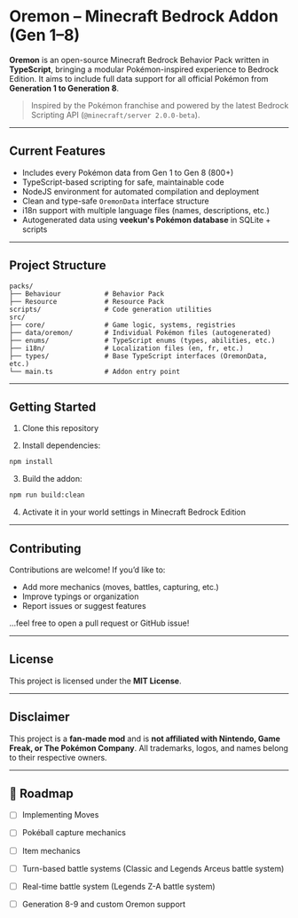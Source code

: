 # Oremon – Minecraft Bedrock Addon (Gen 1–8)

**Oremon** is an open-source Minecraft Bedrock Behavior Pack written in **TypeScript**, bringing a modular Pokémon-inspired experience to Bedrock Edition. It aims to include full data support for all official Pokémon from **Generation 1 to Generation 8**.

> Inspired by the Pokémon franchise and powered by the latest Bedrock Scripting API (`@minecraft/server 2.0.0-beta`).

---

## Current Features

- Includes every Pokémon data from Gen 1 to Gen 8 (800+)
- TypeScript-based scripting for safe, maintainable code
- NodeJS environment for automated compilation and deployment
- Clean and type-safe `OremonData` interface structure
- i18n support with multiple language files (names, descriptions, etc.)
- Autogenerated data using **veekun's Pokémon database** in SQLite + scripts

---

## Project Structure

```
packs/
├── Behaviour           # Behavior Pack
├── Resource            # Resource Pack
scripts/                # Code generation utilities
src/
├── core/               # Game logic, systems, registries
├── data/oremon/        # Individual Pokémon files (autogenerated)
├── enums/              # TypeScript enums (types, abilities, etc.)
├── i18n/               # Localization files (en, fr, etc.)
├── types/              # Base TypeScript interfaces (OremonData, etc.)
└── main.ts             # Addon entry point
```

---

## Getting Started

1. Clone this repository

2. Install dependencies:

```bash
npm install
```

3. Build the addon:

```bash
npm run build:clean
```

4. Activate it in your world settings in Minecraft Bedrock Edition

---

## Contributing

Contributions are welcome! If you’d like to:

- Add more mechanics (moves, battles, capturing, etc.)
- Improve typings or organization
- Report issues or suggest features

...feel free to open a pull request or GitHub issue!

---

## License

This project is licensed under the **MIT License**.

---

## Disclaimer

This project is a **fan-made mod** and is **not affiliated with Nintendo, Game Freak, or The Pokémon Company**. All trademarks, logos, and names belong to their respective owners.

---

## 🔮 Roadmap

- [ ] Implementing Moves
- [ ] Pokéball capture mechanics
- [ ] Item mechanics
- [ ] Turn-based battle systems (Classic and Legends Arceus battle system)
- [ ] Real-time battle system (Legends Z-A battle system)
- [ ] Generation 8-9 and custom Oremon support

